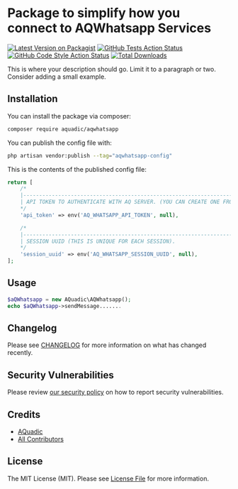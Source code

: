 
# Package to simplify how you connect to AQWhatsapp Services

[![Latest Version on Packagist](https://img.shields.io/packagist/v/aquadic/aqwhatsapp.svg?style=flat-square)](https://packagist.org/packages/aquadic/aqwhatsapp)
[![GitHub Tests Action Status](https://img.shields.io/github/workflow/status/aquadic/aqwhatsapp/run-tests?label=tests)](https://github.com/aquadic/aqwhatsapp/actions?query=workflow%3Arun-tests+branch%3Amain)
[![GitHub Code Style Action Status](https://img.shields.io/github/workflow/status/aquadic/aqwhatsapp/Check%20&%20fix%20styling?label=code%20style)](https://github.com/aquadic/aqwhatsapp/actions?query=workflow%3A"Check+%26+fix+styling"+branch%3Amain)
[![Total Downloads](https://img.shields.io/packagist/dt/aquadic/aqwhatsapp.svg?style=flat-square)](https://packagist.org/packages/aquadic/aqwhatsapp)

This is where your description should go. Limit it to a paragraph or two. Consider adding a small example.

## Installation

You can install the package via composer:

```bash
composer require aquadic/aqwhatsapp
```

You can publish the config file with:

```bash
php artisan vendor:publish --tag="aqwhatsapp-config"
```

This is the contents of the published config file:

```php
return [
    /*
    |--------------------------------------------------------------------------
    | API TOKEN TO AUTHENTICATE WITH AQ SERVER. (YOU CAN CREATE ONE FROM PROFILE).
    */
    'api_token' => env('AQ_WHATSAPP_API_TOKEN', null),

    /*
    |--------------------------------------------------------------------------
    | SESSION UUID (THIS IS UNIQUE FOR EACH SESSION).
    */
    'session_uuid' => env('AQ_WHATSAPP_SESSION_UUID', null),
];
```

## Usage

```php
$aQWhatsapp = new AQuadic\AQWhatsapp();
echo $aQWhatsapp->sendMessage.......
```

## Changelog

Please see [CHANGELOG](CHANGELOG.md) for more information on what has changed recently.

## Security Vulnerabilities

Please review [our security policy](../../security/policy) on how to report security vulnerabilities.

## Credits

- [AQuadic](https://github.com/AQuadic)
- [All Contributors](../../contributors)

## License

The MIT License (MIT). Please see [License File](LICENSE.md) for more information.
